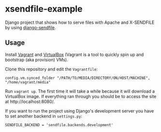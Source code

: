 xsendfile-example
=================

Django project that shows how to serve files with Apache and X-SENDFILE by using [django-sendfile](https://github.com/johnsensible/django-sendfile).

## Usage

Install [Vagrant](http://www.vagrantup.com/) and [VirtualBox](https://www.virtualbox.org/) (Vagrant is a tool to quickly spin up and bootstrap (aka provision) VMs).

Clone this repository and edit the `Vagrantfile`:

    config.vm.synced_folder "/PATH/TO/MEDIA/DIRECTORY/ON/HOST/MACHINE", "/home/vagrant/media"

Run `vagrant up`. The first time it will take a while because it will download a VirtualBox image. If everything ran through you should be to access the site at http://localhost:8080/.

If you want to run the project using Django's development server you have to set another backend in `settings.py`:

    SENDFILE_BACKEND = 'sendfile.backends.development'
